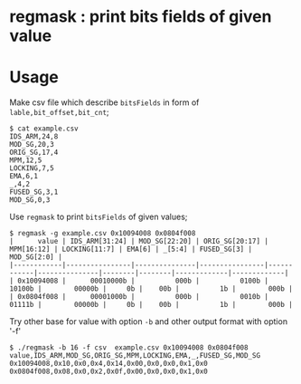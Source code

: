 # regmask : print bits fields of given value

# Usage

Make csv file which describe `bitsFields` in form of `lable,bit_offset,bit_cnt`;

    $ cat example.csv
    IDS_ARM,24,8
    MOD_SG,20,3
    ORIG_SG,17,4
    MPM,12,5
    LOCKING,7,5
    EMA,6,1
    _,4,2
    FUSED_SG,3,1
    MOD_SG,0,3

Use `regmask` to print `bitsFields` of given values;

    $ regmask -g example.csv 0x10094008 0x0804f008
    |      value | IDS_ARM[31:24] | MOD_SG[22:20] | ORIG_SG[20:17] | MPM[16:12] | LOCKING[11:7] | EMA[6] | _[5:4] | FUSED_SG[3] | MOD_SG[2:0] |
    |------------|----------------|---------------|----------------|------------|---------------|--------|--------|-------------|-------------|
    | 0x10094008 |      00010000b |          000b |          0100b |     10100b |        00000b |     0b |    00b |          1b |        000b |
    | 0x0804f008 |      00001000b |          000b |          0010b |     01111b |        00000b |     0b |    00b |          1b |        000b |

Try other base for value with option `-b` and other output format with option '-f'

    $ ./regmask -b 16 -f csv  example.csv 0x10094008 0x0804f008
    value,IDS_ARM,MOD_SG,ORIG_SG,MPM,LOCKING,EMA,_,FUSED_SG,MOD_SG
    0x10094008,0x10,0x0,0x4,0x14,0x00,0x0,0x0,0x1,0x0
    0x0804f008,0x08,0x0,0x2,0x0f,0x00,0x0,0x0,0x1,0x0
